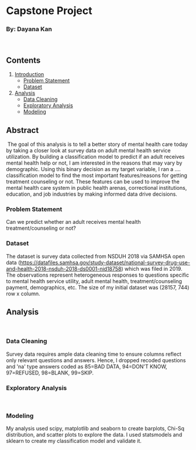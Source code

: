 # Capstone Project
### By: Dayana Kan
​
## Contents
1. [Introduction](#introduction)
    - [Problem Statement](#problem_statement)
    - [Dataset](#dataset)
2. [Analysis](#analysis)
    - [Data Cleaning](#data_cleaning)
    - [Exploratory Analysis](#exploratory_analysis)
    - [Modeling](#modeling)
 ​   
## Abstract <a name="introduction"></a>
​
The goal of this analysis is to tell a better story of mental health care today by taking a closer look at survey data on adult mental health service utilization. By building a classification model to predict if an adult receives mental health help or not, I am interested in the reasons that may vary by demographic. Using this binary decision as my target variable, I ran a .... classification model to find the most important features/reasons for getting treatment counseling or not. These features can be used to improve the mental health care system in public health arenas, correctional institutions, education, and job industries by making informed data drive decisions.
​
### Problem Statement <a name="problem_statement"></a>
Can we predict whether an adult receives mental health treatment/counseling or not? 
​
### Dataset <a name="dataset"></a>
The dataset is survey data collected from NSDUH 2018 via SAMHSA open data (https://datafiles.samhsa.gov/study-dataset/national-survey-drug-use-and-health-2018-nsduh-2018-ds0001-nid18758) which was filed in 2019. The observations represent heterogeneous responses to questions specific to mental health service utility, adult mental health, treatment/counseling payment, demographics, etc. 
The size of my initial dataset was (28157, 744) row x column. 
​
## Analysis <a name="analysis"></a>
​
### Data Cleaning <a name="data_cleaning"></a>
Survey data requires ample data cleaning time to ensure columns reflect only relevant questions and answers. Hence, I dropped recoded questions and 'na' type answers coded as 85=BAD DATA, 94=DON'T KNOW, 97=REFUSED, 98=BLANK, 99=SKIP. 
​
### Exploratory Analysis <a name="exploratory_analysis"></a>

​
### Modeling <a name="modeling"></a>
My analysis used scipy, matplotlib and seaborn to create barplots, Chi-Sq distribution, and scatter plots to explore the data. I used statsmodels and sklearn to create my classification model and validate it.
